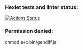 ### Hexlet tests and linter status:
[![Actions Status](https://github.com/ammodit-p/frontend-project-46/actions/workflows/hexlet-check.yml/badge.svg)](https://github.com/ammodit-p/frontend-project-46/actions)


### Permission denied:
chmod a+x bin/gendiff.js